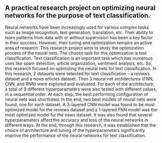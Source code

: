 ## A practical research project on optimizing neural networks for the purpose of text classification.

Neural networks have been increasingly used for various complex tasks such as image recognition, text generation, translation, etc. Their ability to learn patterns from data with or without supervision has been a key factor in their success. However, their tuning and optimization remains an active area of research. This research project aims to study the optimization process of the neural nets. The chosen task for this optimization is text classification. Text classification is an important task which has numerous uses like spam detection, article organization, sentiment analysis, etc. So, this research focused on optimizing the neural nets for text classification. In this research, 2 datasets were selected for text classification – a reviews dataset and a news articles dataset. Then 3 neural net architectures (FNN, CNN, and RNN) were explored and evaluated. For each of the architecture, a total of 9 different hyperparameters were also tested with different values, in a sequential order. At each step, the best performing configuration of neural nets was shortlisted. In the end, two best models of neural nets were found, one for each dataset. A 3-layered CNN model was found to be most optimized model for the reviews dataset and a 1-layered FNN model was the most optimized model for the news dataset. It was also found that several hyperparameters affect the accuracy and loss of the neural networks in different ways. At the end, through this research, it was established that the choice of architecture and tuning of the hyperparameters significantly improve the performance of the neural networks for text classification.
